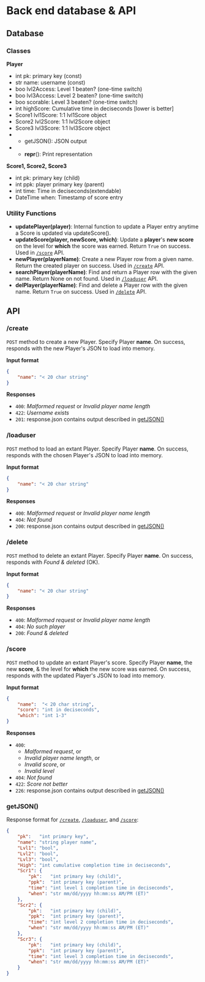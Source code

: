 # Back end database & API

## Database
### Classes
**Player**
- int pk:         primary key (const)
- str name:       username (const)
- boo lvl2Access: Level 1 beaten? (one-time switch)
- boo lvl3Access: Level 2 beaten? (one-time switch)
- boo scorable:   Level 3 beaten? (one-time switch)
- int highScore:  Cumulative time in deciseconds [lower is better]
- Score1 lvl1Score: 1:1 lvl1Score object
- Score2 lvl2Score: 1:1 lvl2Score object
- Score3 lvl3Score: 1:1 lvl3Score object
- + getJSON():  JSON output
- + __repr__(): Print representation

**Score1, Score2, Score3**
- int pk:   primary key (child)
- int ppk:  player primary key (parent)
- int time: Time in deciseconds(extendable)
- DateTime when: Timestamp of score entry

### Utility Functions
- **updatePlayer(player)**: Internal function to update a Player entry anytime a Score is updated via updateScore().
- **updateScore(player, newScore, which)**: Update a **player**'s **new score** on the level for **which** the score was earned. Return `True` on success. Used in [`/score`](#score) API.
- **newPlayer(playerName)**: Create a new Player row from a given name. Return the created player on success. Used in [`/create`](#create) API.
- **searchPlayer(playerName)**: Find and return a Player row with the given name. Return None on not found. Used in [`/loaduser`](#loaduser) API.
- **delPlayer(playerName)**: Find and delete a Player row with the given name. Return `True` on success. Used in [`/delete`](#delete) API.

## API
### /create
`POST` method to create a new Player. Specify Player **name**. On success, responds with the new Player's JSON to load into memory.

**Input format**
```json
{
    "name": "< 20 char string"
}
```

**Responses**
- `400`: *Malformed request* or *Invalid player name length*
- `422`: *Username exists*
- `201`: response.json contains output described in [getJSON()](#getjson)

### /loaduser
`POST` method to load an extant Player. Specify Player **name**. On success, responds with the chosen Player's JSON to load into memory.

**Input format**
```json
{
    "name": "< 20 char string"
}
```

**Responses**
- `400`: *Malformed request* or *Invalid player name length*
- `404`: *Not found*
- `200`: response.json contains output described in [getJSON()](#getjson)

### /delete
`POST` method to delete an extant Player. Specify Player **name**. On success, responds with *Found & deleted* (OK).

**Input format**
```json
{
    "name": "< 20 char string"
}
```

**Responses**
- `400`: *Malformed request* or *Invalid player name length*
- `404`: *No such player*
- `200`: *Found & deleted*

### /score
`POST` method to update an extant Player's score. Specify Player **name**, the new **score**, & the level for **which** the new score was earned. On success, responds with the updated Player's JSON to load into memory.

**Input format**
```json
{
    "name":  "< 20 char string",
    "score": "int in deciseconds",
    "which": "int 1-3"
}
```

**Responses**
- `400`:
  - *Malformed request*, or
  - *Invalid player name length*, or
  - *Invalid score*, or
  - *Invalid level*
- `404`: *Not found*
- `422`: *Score not better*
- `226`: response.json contains output described in [getJSON()](#getjson)

### getJSON()
Response format for [`/create`](#create), [`/loaduser`](#loaduser), and [`/score`](#score):
```json
{
    "pk":   "int primary key",
    "name": "string player name",
    "Lvl1": "bool",
    "Lvl2": "bool",
    "Lvl3": "bool",
    "High": "int cumulative completion time in deciseconds",
    "Scr1": {
        "pk":   "int primary key (child)",
        "ppk":  "int primary key (parent)",
        "time": "int level 1 completion time in deciseconds",
        "when": "str mm/dd/yyyy hh:mm:ss AM/PM (ET)"
    },
    "Scr2": {
        "pk":   "int primary key (child)",
        "ppk":  "int primary key (parent)",
        "time": "int level 2 completion time in deciseconds",
        "when": "str mm/dd/yyyy hh:mm:ss AM/PM (ET)"
    },
    "Scr3": {
        "pk":   "int primary key (child)",
        "ppk":  "int primary key (parent)",
        "time": "int level 3 completion time in deciseconds",
        "when": "str mm/dd/yyyy hh:mm:ss AM/PM (ET)"
    }
}
```
